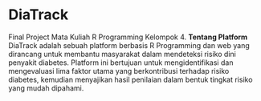 # DiaTrack
Final Project Mata Kuliah R Programming Kelompok 4.
**Tentang Platform**
DiaTrack adalah sebuah platform berbasis R Programming dan web yang dirancang untuk membantu masyarakat dalam mendeteksi risiko dini penyakit diabetes. Platform ini bertujuan untuk mengidentifikasi dan mengevaluasi lima faktor utama yang berkontribusi terhadap risiko diabetes, kemudian menyajikan hasil penilaian dalam bentuk tingkat risiko yang mudah dipahami.
